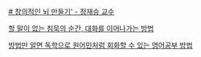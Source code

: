 [# 창의적인 뇌 만들기' - 정재승 교수](https://www.youtube.com/watch?v=j2kC_Pla2v4)

[할 말이 없는 침묵의 순간, 대화를 이어나가는 방법](https://www.youtube.com/watch?v=XIIFDK0aM9w)

[방법만 알면 독학으로 원어민처럼 회화할 수 있는 영어공부 방법](https://www.youtube.com/watch?v=YSwm_O1hjrA)